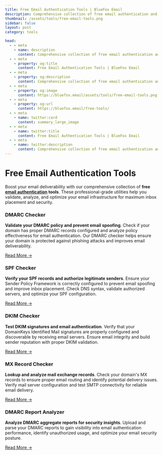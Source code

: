 ```yaml
---
title: Free Email Authentication Tools | BlueFox Email
description: Comprehensive collection of free email authentication and deliverability tools including DMARC checker, SPF validator, DKIM verifier, MX record lookup, and DMARC report analyzer.
thumbnail: /assets/tools/free-email-tools.png
sidebar: false
layout: post
category: tools

head:
  - - meta
    - name: description
      content: Comprehensive collection of free email authentication and deliverability tools including DMARC checker, SPF validator, DKIM verifier, MX record lookup, and DMARC report analyzer.
  - - meta
    - property: og:title
      content: Free Email Authentication Tools | BlueFox Email
  - - meta
    - property: og:description
      content: Comprehensive collection of free email authentication and deliverability tools including DMARC checker, SPF validator, DKIM verifier, MX record lookup, and DMARC report analyzer.
  - - meta
    - property: og:image
      content: https://bluefox.email/assets/tools/free-email-tools.png
  - - meta
    - property: og:url
      content: https://bluefox.email/free-tools/
  - - meta
    - name: twitter:card
      content: summary_large_image
  - - meta
    - name: twitter:title
      content: Free Email Authentication Tools | BlueFox Email
  - - meta
    - name: twitter:description
      content: Comprehensive collection of free email authentication and deliverability tools including DMARC checker, SPF validator, DKIM verifier, MX record lookup, and DMARC report analyzer.
---
```


<GlossaryNavigation link="/tools" label="Back to Tools Home" />

# Free Email Authentication Tools

Boost your email deliverability with our comprehensive collection of **free [email authentication](/email-sending-concepts/email-authentication.md) tools**. These professional-grade utilities help you validate, analyze, and optimize your email infrastructure for maximum inbox placement and security.

### DMARC Checker
**Validate your DMARC policy and prevent email spoofing**. Check if your domain has proper DMARC records configured and analyze policy effectiveness for email authentication. Our DMARC checker helps ensure your domain is protected against phishing attacks and improves email deliverability.

[Read More →](/tools/deliverability/dmarc-checker.md)


### SPF Checker  
**Verify your SPF records and authorize legitimate senders**. Ensure your Sender Policy Framework is correctly configured to prevent email spoofing and improve inbox placement. Check DNS syntax, validate authorized servers, and optimize your SPF configuration.

[Read More →](/tools/deliverability/spf-checker)


### DKIM Checker
**Test DKIM signatures and email authentication**. Verify that your DomainKeys Identified Mail signatures are properly configured and discoverable by receiving email servers. Ensure email integrity and build sender reputation with proper DKIM validation.

[Read More →](/tools/deliverability/dkim-checker)


### MX Record Checker
**Lookup and analyze mail exchange records**. Check your domain's MX records to ensure proper email routing and identify potential delivery issues. Verify mail server configuration and test SMTP connectivity for reliable email delivery.

[Read More →](/tools/deliverability/mx-checker)


### DMARC Report Analyzer
**Analyze DMARC aggregate reports for security insights**. Upload and parse your DMARC reports to gain visibility into email authentication performance, identify unauthorized usage, and optimize your email security posture.

[Read More →](/tools/deliverability/dmarc-report-analyzer.md)

